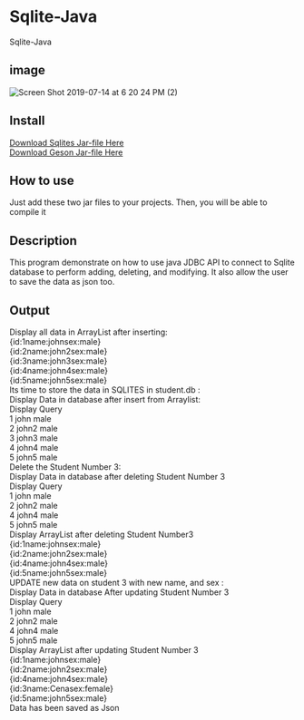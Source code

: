 # Sqlite-Java
Sqlite-Java

## image

![Screen Shot 2019-07-14 at 6 20 24 PM (2)](https://user-images.githubusercontent.com/33853565/61190057-1de50700-a664-11e9-8270-bf3e594e8145.png)

## Install
<a href="https://bitbucket.org/xerial/sqlite-jdbc/downloads/">Download Sqlites Jar-file Here</a> </br>
<a href="https://jar-download.com/artifacts/com.google.code.gson/gson/2.8.2/source-code">Download Geson Jar-file Here</a> </br>

## How to use
<p> Just add these two jar files to your projects. Then, you will be able to compile it </p>

## Description

<p> This program demonstrate on how to use java JDBC API to connect to Sqlite database to perform adding, deleting, and modifying. It also allow the user to save the data as json too. </p>

## Output

Display all data in ArrayList after inserting:<br/>
{id:1name:johnsex:male}<br/>
{id:2name:john2sex:male}<br/>
{id:3name:john3sex:male}<br/>
{id:4name:john4sex:male}<br/>
{id:5name:john5sex:male}<br/>
Its time to store the data in SQLITES in student.db :<br/>
Display Data in database after insert from Arraylist:<br/>
Display Query<br/>
1 john male<br/>
2 john2 male<br/>
3 john3 male<br/>
4 john4 male<br/>
5 john5 male<br/>
Delete the Student Number 3: <br/>
Display Data in database after deleting Student Number 3 <br/>
Display Query<br/>
1 john male<br/>
2 john2 male<br/>
4 john4 male<br/>
5 john5 male<br/>
Display ArrayList after deleting Student Number3 <br/>
{id:1name:johnsex:male}<br/>
{id:2name:john2sex:male}<br/>
{id:4name:john4sex:male}<br/>
{id:5name:john5sex:male}<br/>
UPDATE new data on student 3 with new name, and sex :<br/>
Display Data in database After updating Student Number 3<br/>
Display Query<br/>
1 john male<br/>
2 john2 male<br/>
4 john4 male<br/>
5 john5 male<br/>
Display ArrayList after updating Student Number 3<br/>
{id:1name:johnsex:male}<br/>
{id:2name:john2sex:male}<br/>
{id:4name:john4sex:male}<br/>
{id:3name:Cenasex:female}<br/>
{id:5name:john5sex:male}<br/>
Data has been saved as Json<br/>



